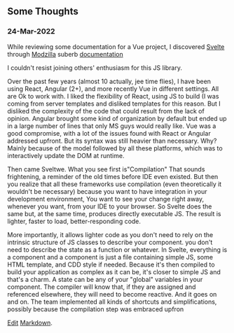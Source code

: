 ## Some Thoughts

### 24-Mar-2022

While reviewing some documentation for a Vue project, I discovered [Svelte](https://svelte.dev/) through [Modzilla](https://developer.mozilla.org/en-US/docs/Web) suberb [documentation](https://developer.mozilla.org/en-US/docs/Learn/Tools_and_testing/Client-side_JavaScript_frameworks)

I couldn't resist joining others' enthusiasm for this JS library.

Over the past few years (almost 10 actually, jee time flies), I have been using React, Angular (2+), and more recently Vue in different settings. All are Ok to work with. I liked the flexibility of React, using JS to build  (I was coming from server templates and disliked templates for this reason. But I disliked the complexity of the code that could result from the lack of opinion. Angular brought some kind of organization by default but ended up in a large number of lines that only MS guys would really like. Vue was a good compromise, with a lot of the issues found with React or Angular addressed upfront. But its syntax was still heavier than necessary. Why? Mainly because of the model followed by all these platforms, which was to interactively update the DOM at runtime.

Then came Sveltwe. What you see first is"Compilation" That sounds frightening, a reminder of the old times before IDE even existed. But then you realize that all these frameworks use compilation (even theoretically it wouldn't be necessary) because you want to have integration in your development environment, You want to see your change right away, whenever you want, from your IDE to your browser. So Svelte does the same but, at the same time, produces directly executable JS. The result is lighter, faster to load, better-responding code.

More importantly, it allows lighter code as you don't need to rely on the intrinsic structure of JS classes to describe your component. you don't need to describe the state as a function or whatever. In Svelte, everything is a component and a component is just a file containing simple JS, some HTML template, and CDD style if needed. Because it's then compiled to build your application as complex as it can be, it's closer to simple JS and that's a charm. A state can be any of your "global" variables in your component. The compiler will know that, if they are assigned and referenced elsewhere, they will need to become reactive. And it goes on and on. The team implemented all kinds of shortcuts and simplifications, possibly because the compilation step was embraced upfron

[Edit](https://github.com/Jean-Maupas/Blog/edit/gh-pages/index.md)
[Markdown](https://docs.github.com/en/github/writing-on-github/getting-started-with-writing-and-formatting-on-github/basic-writing-and-formatting-syntax).

